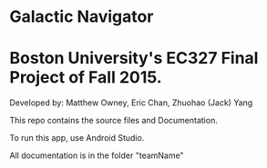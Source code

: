 # Galactic Navigator
# Boston University's EC327 Final Project of Fall 2015.
Developed by: Matthew Owney, Eric Chan, Zhuohao (Jack) Yang

This repo contains the source files and Documentation.

To run this app, use Android Studio.

All documentation is in the folder "teamName"